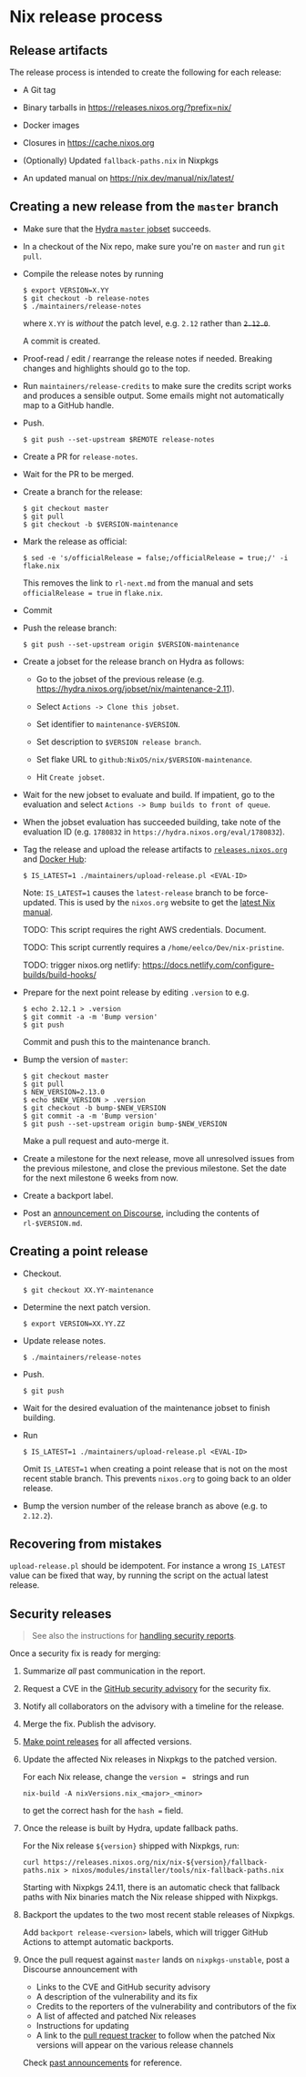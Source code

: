 # Nix release process

## Release artifacts

The release process is intended to create the following for each
release:

* A Git tag

* Binary tarballs in https://releases.nixos.org/?prefix=nix/

* Docker images

* Closures in https://cache.nixos.org

* (Optionally) Updated `fallback-paths.nix` in Nixpkgs

* An updated manual on https://nix.dev/manual/nix/latest/

## Creating a new release from the `master` branch

* Make sure that the [Hydra `master` jobset](https://hydra.nixos.org/jobset/nix/master) succeeds.

* In a checkout of the Nix repo, make sure you're on `master` and run
  `git pull`.

* Compile the release notes by running

  ```console
  $ export VERSION=X.YY
  $ git checkout -b release-notes
  $ ./maintainers/release-notes
  ```

  where `X.YY` is *without* the patch level, e.g. `2.12` rather than ~~`2.12.0`~~.

  A commit is created.

* Proof-read / edit / rearrange the release notes if needed. Breaking changes
  and highlights should go to the top.

* Run `maintainers/release-credits` to make sure the credits script works
  and produces a sensible output. Some emails might not automatically map to
  a GitHub handle.

* Push.

  ```console
  $ git push --set-upstream $REMOTE release-notes
  ```

* Create a PR for `release-notes`.

* Wait for the PR to be merged.

* Create a branch for the release:

  ```console
  $ git checkout master
  $ git pull
  $ git checkout -b $VERSION-maintenance
  ```

* Mark the release as official:

  ```console
  $ sed -e 's/officialRelease = false;/officialRelease = true;/' -i flake.nix
  ```

  This removes the link to `rl-next.md` from the manual and sets
  `officialRelease = true` in `flake.nix`.

* Commit

* Push the release branch:

  ```console
  $ git push --set-upstream origin $VERSION-maintenance
  ```

* Create a jobset for the release branch on Hydra as follows:

  * Go to the jobset of the previous release
  (e.g. https://hydra.nixos.org/jobset/nix/maintenance-2.11).

  * Select `Actions -> Clone this jobset`.

  * Set identifier to `maintenance-$VERSION`.

  * Set description to `$VERSION release branch`.

  * Set flake URL to `github:NixOS/nix/$VERSION-maintenance`.

  * Hit `Create jobset`.

* Wait for the new jobset to evaluate and build. If impatient, go to
  the evaluation and select `Actions -> Bump builds to front of
  queue`.

* When the jobset evaluation has succeeded building, take note of the
  evaluation ID (e.g. `1780832` in
  `https://hydra.nixos.org/eval/1780832`).

* Tag the release and upload the release artifacts to
  [`releases.nixos.org`](https://releases.nixos.org/) and [Docker Hub](https://hub.docker.com/):

  ```console
  $ IS_LATEST=1 ./maintainers/upload-release.pl <EVAL-ID>
  ```

  Note: `IS_LATEST=1` causes the `latest-release` branch to be
  force-updated. This is used by the `nixos.org` website to get the
  [latest Nix manual](https://nixos.org/manual/nixpkgs/unstable/).

  TODO: This script requires the right AWS credentials. Document.

  TODO: This script currently requires a
  `/home/eelco/Dev/nix-pristine`.

  TODO: trigger nixos.org netlify: https://docs.netlify.com/configure-builds/build-hooks/

* Prepare for the next point release by editing `.version` to
  e.g.

  ```console
  $ echo 2.12.1 > .version
  $ git commit -a -m 'Bump version'
  $ git push
  ```

  Commit and push this to the maintenance branch.

* Bump the version of `master`:

  ```console
  $ git checkout master
  $ git pull
  $ NEW_VERSION=2.13.0
  $ echo $NEW_VERSION > .version
  $ git checkout -b bump-$NEW_VERSION
  $ git commit -a -m 'Bump version'
  $ git push --set-upstream origin bump-$NEW_VERSION
  ```

  Make a pull request and auto-merge it.

* Create a milestone for the next release, move all unresolved issues
  from the previous milestone, and close the previous milestone. Set
  the date for the next milestone 6 weeks from now.

* Create a backport label.

* Post an [announcement on Discourse](https://discourse.nixos.org/c/announcements/8), including the contents of
  `rl-$VERSION.md`.

## Creating a point release

* Checkout.

  ```console
  $ git checkout XX.YY-maintenance
  ```

* Determine the next patch version.

  ```console
  $ export VERSION=XX.YY.ZZ
  ```

* Update release notes.

  ```console
  $ ./maintainers/release-notes
  ```

* Push.

  ```console
  $ git push
  ```

* Wait for the desired evaluation of the maintenance jobset to finish
  building.

* Run

  ```console
  $ IS_LATEST=1 ./maintainers/upload-release.pl <EVAL-ID>
  ```

  Omit `IS_LATEST=1` when creating a point release that is not on the
  most recent stable branch. This prevents `nixos.org` to going back
  to an older release.

* Bump the version number of the release branch as above (e.g. to
  `2.12.2`).

## Recovering from mistakes

`upload-release.pl` should be idempotent. For instance a wrong `IS_LATEST` value can be fixed that way, by running the script on the actual latest release.

## Security releases

> See also the instructions for [handling security reports](./security-reports.md).

Once a security fix is ready for merging:

1. Summarize *all* past communication in the report.

1. Request a CVE in the [GitHub security advisory](https://github.com/NixOS/nix/security/advisories) for the security fix.

1. Notify all collaborators on the advisory with a timeline for the release.

1. Merge the fix. Publish the advisory.

1. [Make point releases](#creating-point-releases) for all affected versions.

1. Update the affected Nix releases in Nixpkgs to the patched version.

   For each Nix release, change the `version = ` strings and run

   ```shell-session
   nix-build -A nixVersions.nix_<major>_<minor>
   ```

   to get the correct hash for the `hash =` field.

1. Once the release is built by Hydra, update fallback paths.

   For the Nix release `${version}` shipped with Nixpkgs, run:

   ```shell-session
   curl https://releases.nixos.org/nix/nix-${version}/fallback-paths.nix > nixos/modules/installer/tools/nix-fallback-paths.nix
   ```

   Starting with Nixpkgs 24.11, there is an automatic check that fallback paths with Nix binaries match the Nix release shipped with Nixpkgs.

1. Backport the updates to the two most recent stable releases of Nixpkgs.

   Add `backport release-<version>` labels, which will trigger GitHub Actions to attempt automatic backports.

1. Once the pull request against `master` lands on `nixpkgs-unstable`, post a Discourse announcement with

   - Links to the CVE and GitHub security advisory
   - A description of the vulnerability and its fix
   - Credits to the reporters of the vulnerability and contributors of the fix
   - A list of affected and patched Nix releases
   - Instructions for updating
   - A link to the [pull request tracker](https://nixpk.gs/pr-tracker.html) to follow when the patched Nix versions will appear on the various release channels

   Check [past announcements](https://discourse.nixos.org/search?expanded=true&q=Security%20fix%20in%3Atitle%20order%3Alatest_topic) for reference.
